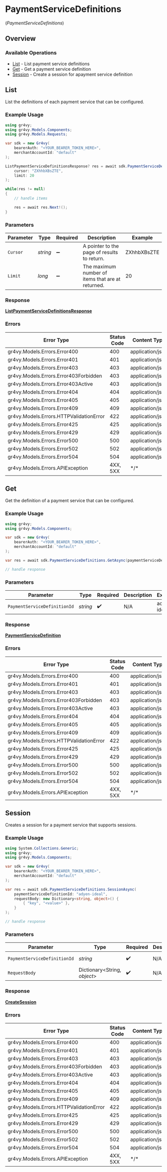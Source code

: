 # PaymentServiceDefinitions
(*PaymentServiceDefinitions*)

## Overview

### Available Operations

* [List](#list) - List payment service definitions
* [Get](#get) - Get a payment service definition
* [Session](#session) - Create a session for apayment service definition

## List

List the definitions of each payment service that can be configured.

### Example Usage

```csharp
using gr4vy;
using gr4vy.Models.Components;
using gr4vy.Models.Requests;

var sdk = new Gr4vy(
    bearerAuth: "<YOUR_BEARER_TOKEN_HERE>",
    merchantAccountId: "default"
);

ListPaymentServiceDefinitionsResponse? res = await sdk.PaymentServiceDefinitions.ListAsync(
    cursor: "ZXhhbXBsZTE",
    limit: 20
);

while(res != null)
{
    // handle items

    res = await res.Next!();
}
```

### Parameters

| Parameter                                         | Type                                              | Required                                          | Description                                       | Example                                           |
| ------------------------------------------------- | ------------------------------------------------- | ------------------------------------------------- | ------------------------------------------------- | ------------------------------------------------- |
| `Cursor`                                          | *string*                                          | :heavy_minus_sign:                                | A pointer to the page of results to return.       | ZXhhbXBsZTE                                       |
| `Limit`                                           | *long*                                            | :heavy_minus_sign:                                | The maximum number of items that are at returned. | 20                                                |

### Response

**[ListPaymentServiceDefinitionsResponse](../../Models/Requests/ListPaymentServiceDefinitionsResponse.md)**

### Errors

| Error Type                              | Status Code                             | Content Type                            |
| --------------------------------------- | --------------------------------------- | --------------------------------------- |
| gr4vy.Models.Errors.Error400            | 400                                     | application/json                        |
| gr4vy.Models.Errors.Error401            | 401                                     | application/json                        |
| gr4vy.Models.Errors.Error403            | 403                                     | application/json                        |
| gr4vy.Models.Errors.Error403Forbidden   | 403                                     | application/json                        |
| gr4vy.Models.Errors.Error403Active      | 403                                     | application/json                        |
| gr4vy.Models.Errors.Error404            | 404                                     | application/json                        |
| gr4vy.Models.Errors.Error405            | 405                                     | application/json                        |
| gr4vy.Models.Errors.Error409            | 409                                     | application/json                        |
| gr4vy.Models.Errors.HTTPValidationError | 422                                     | application/json                        |
| gr4vy.Models.Errors.Error425            | 425                                     | application/json                        |
| gr4vy.Models.Errors.Error429            | 429                                     | application/json                        |
| gr4vy.Models.Errors.Error500            | 500                                     | application/json                        |
| gr4vy.Models.Errors.Error502            | 502                                     | application/json                        |
| gr4vy.Models.Errors.Error504            | 504                                     | application/json                        |
| gr4vy.Models.Errors.APIException        | 4XX, 5XX                                | \*/\*                                   |

## Get

Get the definition of a payment service that can be configured.

### Example Usage

```csharp
using gr4vy;
using gr4vy.Models.Components;

var sdk = new Gr4vy(
    bearerAuth: "<YOUR_BEARER_TOKEN_HERE>",
    merchantAccountId: "default"
);

var res = await sdk.PaymentServiceDefinitions.GetAsync(paymentServiceDefinitionId: "adyen-ideal");

// handle response
```

### Parameters

| Parameter                    | Type                         | Required                     | Description                  | Example                      |
| ---------------------------- | ---------------------------- | ---------------------------- | ---------------------------- | ---------------------------- |
| `PaymentServiceDefinitionId` | *string*                     | :heavy_check_mark:           | N/A                          | adyen-ideal                  |

### Response

**[PaymentServiceDefinition](../../Models/Components/PaymentServiceDefinition.md)**

### Errors

| Error Type                              | Status Code                             | Content Type                            |
| --------------------------------------- | --------------------------------------- | --------------------------------------- |
| gr4vy.Models.Errors.Error400            | 400                                     | application/json                        |
| gr4vy.Models.Errors.Error401            | 401                                     | application/json                        |
| gr4vy.Models.Errors.Error403            | 403                                     | application/json                        |
| gr4vy.Models.Errors.Error403Forbidden   | 403                                     | application/json                        |
| gr4vy.Models.Errors.Error403Active      | 403                                     | application/json                        |
| gr4vy.Models.Errors.Error404            | 404                                     | application/json                        |
| gr4vy.Models.Errors.Error405            | 405                                     | application/json                        |
| gr4vy.Models.Errors.Error409            | 409                                     | application/json                        |
| gr4vy.Models.Errors.HTTPValidationError | 422                                     | application/json                        |
| gr4vy.Models.Errors.Error425            | 425                                     | application/json                        |
| gr4vy.Models.Errors.Error429            | 429                                     | application/json                        |
| gr4vy.Models.Errors.Error500            | 500                                     | application/json                        |
| gr4vy.Models.Errors.Error502            | 502                                     | application/json                        |
| gr4vy.Models.Errors.Error504            | 504                                     | application/json                        |
| gr4vy.Models.Errors.APIException        | 4XX, 5XX                                | \*/\*                                   |

## Session

Creates a session for a payment service that supports sessions.

### Example Usage

```csharp
using System.Collections.Generic;
using gr4vy;
using gr4vy.Models.Components;

var sdk = new Gr4vy(
    bearerAuth: "<YOUR_BEARER_TOKEN_HERE>",
    merchantAccountId: "default"
);

var res = await sdk.PaymentServiceDefinitions.SessionAsync(
    paymentServiceDefinitionId: "adyen-ideal",
    requestBody: new Dictionary<string, object>() {
        { "key", "<value>" },
    }
);

// handle response
```

### Parameters

| Parameter                    | Type                         | Required                     | Description                  | Example                      |
| ---------------------------- | ---------------------------- | ---------------------------- | ---------------------------- | ---------------------------- |
| `PaymentServiceDefinitionId` | *string*                     | :heavy_check_mark:           | N/A                          | adyen-ideal                  |
| `RequestBody`                | Dictionary<String, *object*> | :heavy_check_mark:           | N/A                          |                              |

### Response

**[CreateSession](../../Models/Components/CreateSession.md)**

### Errors

| Error Type                              | Status Code                             | Content Type                            |
| --------------------------------------- | --------------------------------------- | --------------------------------------- |
| gr4vy.Models.Errors.Error400            | 400                                     | application/json                        |
| gr4vy.Models.Errors.Error401            | 401                                     | application/json                        |
| gr4vy.Models.Errors.Error403            | 403                                     | application/json                        |
| gr4vy.Models.Errors.Error403Forbidden   | 403                                     | application/json                        |
| gr4vy.Models.Errors.Error403Active      | 403                                     | application/json                        |
| gr4vy.Models.Errors.Error404            | 404                                     | application/json                        |
| gr4vy.Models.Errors.Error405            | 405                                     | application/json                        |
| gr4vy.Models.Errors.Error409            | 409                                     | application/json                        |
| gr4vy.Models.Errors.HTTPValidationError | 422                                     | application/json                        |
| gr4vy.Models.Errors.Error425            | 425                                     | application/json                        |
| gr4vy.Models.Errors.Error429            | 429                                     | application/json                        |
| gr4vy.Models.Errors.Error500            | 500                                     | application/json                        |
| gr4vy.Models.Errors.Error502            | 502                                     | application/json                        |
| gr4vy.Models.Errors.Error504            | 504                                     | application/json                        |
| gr4vy.Models.Errors.APIException        | 4XX, 5XX                                | \*/\*                                   |